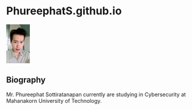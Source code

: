 # PhureephatS.github.io



![](farn.jpg "Mr.Phureephat Sottiratanapan")


<h2> Biography </h2>


Mr. Phureephat Sottiratanapan currently are studying in Cybersecurity at Mahanakorn University of Technology.





